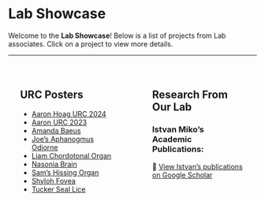 # Lab Showcase

Welcome to the **Lab Showcase**! Below is a list of projects from Lab associates. Click on a project to view more details.

---

<div style="display: flex; justify-content: center; gap: 2rem; max-width: 1200px; margin: auto;">

<!-- Left Box (URC Posters) -->
<div style="flex: 1; background-color: var(--color-base-background); padding: 1.5rem; border-radius: 8px; border: 1px solid var(--color-base-border); box-shadow: var(--shadow-md); max-width: 500px;">
  
## URC Posters

- [Aaron Hoag URC 2024](/Studentprojects/project1)
- [Aaron URC 2023](/Studentprojects/project2)
- [Amanda Baeus](/Studentprojects/project3)
- [Joe’s Aphanogmus Odiorne](/Studentprojects/project4)
- [Liam Chordotonal Organ](/Studentprojects/project5)
- [Nasonia Brain](/Studentprojects/project6)
- [Sam’s Hissing Organ](/Studentprojects/project7)
- [Shyloh Fovea](/Studentprojects/project8)
- [Tucker Seal Lice](/Studentprojects/project9)

</div>

<!-- Right Box (Research & Publications) -->
<div style="flex: 1; background-color: var(--color-base-background); padding: 1.5rem; border-radius: 8px; border: 1px solid var(--color-base-border); box-shadow: var(--shadow-md); max-width: 500px;">
  
## Research From Our Lab

### Istvan Miko’s Academic Publications:
📖 [View Istvan’s publications on Google Scholar](https://scholar.google.com/citations?hl=en&user=AdnJXGAAAAAJ&view_op=list_works&sortby=pubdate)
  
</div>

</div>
